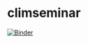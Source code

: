 # climseminar

[![Binder](https://mybinder.org/badge_logo.svg)](https://mybinder.org/v2/gh/hdrake/climseminar/master)
